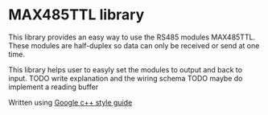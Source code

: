 # MAX485TTL library
This library provides an easy way to use the RS485 modules MAX485TTL. These modules are half-duplex so data can only be received or send at one time. 

This library helps user to easyly set the modules to output and back to input.
TODO write explanation and the wiring schema
TODO maybe do implement a reading buffer


Written using [Google c++ style guide](https://google.github.io/styleguide/cppguide.html)